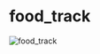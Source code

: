 # food_track
![food_track](https://github.com/user-attachments/assets/1eb5f9f6-7f1d-4a4a-a7ca-ebf6595b9b8b)
